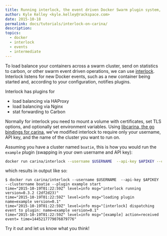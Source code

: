 ```yaml
---
title: Running interlock, the event driven Docker Swarm plugin system, on Carina
author: Kyle Kelley <kyle.kelley@rackspace.com>
date: 2015-10-18
permalink: docs/tutorials/interlock-on-carina/
description: 
topics:
  - docker
  - interlock
  - events
  - intermediate
---
```


To load balance your containers across a swarm cluster, send on statistics to carbon,
or other swarm event driven operations, we can use [interlock](https://github.com/ehazlett/interlock). 
Interlock listens for new Docker events, such as a new container being started and, according to your
configuration, notifies plugins.

Interlock has plugins for

* load balancing via HAProxy
* load balancing via Nginx
* stat forwarding to Carbon

Normally for interlock you need to mount a volume with certificates, set TLS options, and optionally set
environment variables. Using [libcarina, the go bindings for carina](https://github.com/rackerlabs/libcarina),
we've modified interlock to require only your username, API key, and the name of the cluster you want to run on.

Assuming you have a cluster named `boatie`, this is how you would run the `example` plugin (swapping in your own username and API key):

```bash
docker run carina/interlock --username $USERNAME  --api-key $APIKEY --clustername boatie --plugin example start
```

which results in output like so:

```
$ docker run carina/interlock --username $USERNAME  --api-key $APIKEY --clustername boatie --plugin example start
time="2015-10-19T01:22:59Z" level=info msg="interlock running version=0.3.2 (2df2d23)"
time="2015-10-19T01:22:59Z" level=info msg="loading plugin name=example version=0.1"
time="2015-10-19T01:22:59Z" level=info msg="[interlock] dispatching event to plugin: name=example version=0.1"
time="2015-10-19T01:22:59Z" level=info msg="[example] action=received event= time=1445217779076879776"
```

Try it out and let us know what you think!

